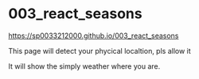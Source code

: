 # 003_react_seasons

https://sp0033212000.github.io/003_react_seasons

This page will detect your phycical localtion, pls allow it

It will show the simply weather where you are.
